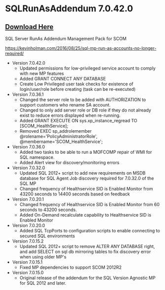 # SQLRunAsAddendum 7.0.42.0

## [Download Here][Download]

[Download]: https://github.com/thekevinholman/SQLRunAsAddendum/archive/refs/heads/master.zip

SQL Server RunAs Addendum Management Pack for SCOM

https://kevinholman.com/2016/08/25/sql-mp-run-as-accounts-no-longer-required/

* Version 7.0.42.0
  * Updated permissions for low-privileged service account to comply with new MP features
  * Added GRANT CONNECT ANY DATABASE
  * Create Low Privileged user task checks for existence of login/user/role before creating (task can be re-executed)
* Version 7.0.36.1
  * Changed the server role to be added with AUTHORIZATION to support customers who rename SA account.
  * Changed to only add server role or DB role if they do not already exist to reduce errors displayed when re-running.
  * Added GRANT EXECUTE ON sys.xp_instance_regread TO [SCOM_HealthService];
  * Removed EXEC sp_addrolemember @rolename='PolicyAdministratorRole', @membername='SCOM_HealthService';
* Version 7.0.36.0
  * Added two tasks to be able to run a MOFCOMP repair of WMI for SQL namespace.
  * Added Alert view for discovery/monitoring errors
* Version 7.0.32.0
  * Updated SQL 2012+ script to add new requirements on MSDB database for SQL Agent Job discovery required for 7.0.32.0 of the SQL MP
  * Changed frequency of Healthservice SID is Enabled Monitor from 43200 seconds to 14400 seconds based on feedback
* Version 7.0.20.1
  * Changed frequency of Healthservice SID is Enabled Monitor from 60 seconds to 43200 seconds.
  * Added On-Demand recalculate capability to Healthservice SID is Enabled Monitor
* Version 7.0.20.0
  * Added SQL TcpPorts to configuration scripts to enable connecting to secured SQL environments
* Version 7.0.15.2
  * Updated SQL 2012+ script to remove ALTER ANY DATABASE right, and add SELECT on sql db mirroring tables to fix discovery error when using older MP's
* Version 7.0.15.1
  * Fixed MP dependencies to support SCOM 2012R2
* Version 7.0.15.0
  * Original release of the addendum for the SQL Version Agnostic MP for SQL 2012 and later.
